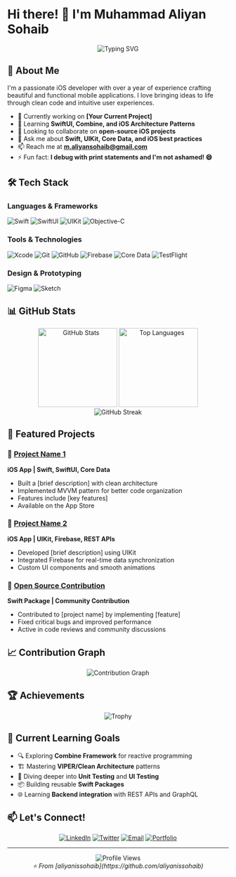 # Hi there! 👋 I'm Muhammad Aliyan Sohaib

<div align="center">  
  <img src="https://readme-typing-svg.herokuapp.com?font=Fira+Code&size=22&duration=3000&pause=1000&color=007AFF&center=true&vCenter=true&width=440&lines=iOS+Developer+%F0%9F%93%B1;Swift+Enthusiast+%E2%9A%A1;Building+Amazing+Apps+%F0%9F%9A%80" alt="Typing SVG" />
</div>    
     
## 🍎 About Me           
         
I'm a passionate iOS developer with over a year of experience crafting beautiful and functional mobile applications. I love bringing ideas to life through clean code and intuitive user experiences.         
              
- 🔭 Currently working on **[Your Current Project]**      
- 🌱 Learning **SwiftUI, Combine, and iOS Architecture Patterns**                  
- 👯 Looking to collaborate on **open-source iOS projects**                       
- 💬 Ask me about **Swift, UIKit, Core Data, and iOS best practices**      
- 📫 Reach me at **m.aliyansohaib@gmail.com**      
- ⚡ Fun fact: **I debug with print statements and I'm not ashamed! 😄**                   
                   
## 🛠️ Tech Stack       
   
### Languages & Frameworks   
![Swift](https://img.shields.io/badge/Swift-FA7343?style=for-the-badge&logo=swift&logoColor=white)
![SwiftUI](https://img.shields.io/badge/SwiftUI-007AFF?style=for-the-badge&logo=swift&logoColor=white)
![UIKit](https://img.shields.io/badge/UIKit-2396F3?style=for-the-badge&logo=uikit&logoColor=white)
![Objective-C](https://img.shields.io/badge/Objective--C-438EFF?style=for-the-badge&logo=apple&logoColor=white)

### Tools & Technologies
![Xcode](https://img.shields.io/badge/Xcode-007ACC?style=for-the-badge&logo=Xcode&logoColor=white)
![Git](https://img.shields.io/badge/Git-F05032?style=for-the-badge&logo=git&logoColor=white)
![GitHub](https://img.shields.io/badge/GitHub-100000?style=for-the-badge&logo=github&logoColor=white)
![Firebase](https://img.shields.io/badge/Firebase-FFCA28?style=for-the-badge&logo=firebase&logoColor=black)
![Core Data](https://img.shields.io/badge/Core_Data-FC3D39?style=for-the-badge&logo=apple&logoColor=white)
![TestFlight](https://img.shields.io/badge/TestFlight-0D96F6?style=for-the-badge&logo=app-store&logoColor=white)

### Design & Prototyping
![Figma](https://img.shields.io/badge/Figma-F24E1E?style=for-the-badge&logo=figma&logoColor=white)
![Sketch](https://img.shields.io/badge/Sketch-F7B500?style=for-the-badge&logo=sketch&logoColor=black)

## 📊 GitHub Stats

<div align="center">
  <img src="https://github-readme-stats.vercel.app/api?username=aliyanissohaib&show_icons=true&theme=radical&hide_border=true&count_private=true" alt="GitHub Stats" height="180"/>
  <img src="https://github-readme-stats.vercel.app/api/top-langs/?username=aliyanissohaib&layout=compact&theme=radical&hide_border=true" alt="Top Languages" height="180"/>
</div>    

<div align="center">
  <img src="https://github-readme-streak-stats.herokuapp.com/?user=aliyanissohaib&theme=radical&hide_border=true" alt="GitHub Streak"/>
</div>

## 🚀 Featured Projects

### 📱 [Project Name 1](https://github.com/yourusername/project1)
**iOS App | Swift, SwiftUI, Core Data**
- Built a [brief description] with clean architecture
- Implemented MVVM pattern for better code organization
- Features include [key features]
- Available on the App Store

### 🎯 [Project Name 2](https://github.com/yourusername/project2)
**iOS App | UIKit, Firebase, REST APIs**
- Developed [brief description] using UIKit
- Integrated Firebase for real-time data synchronization
- Custom UI components and smooth animations

### 🔧 [Open Source Contribution](https://github.com/someone/project)
**Swift Package | Community Contribution**  
- Contributed to [project name] by implementing [feature]
- Fixed critical bugs and improved performance
- Active in code reviews and community discussions

## 📈 Contribution Graph

<div align="center">
  <img src="https://github-readme-activity-graph.vercel.app/graph?username=aliyanissohaib&theme=redical&hide_border=true&custom_title=Contribution%20Graph" alt="Contribution Graph"/>
</div>

## 🏆 Achievements

<div align="center">
  <img src="https://github-profile-trophy.vercel.app/?username=aliyanissohaib&theme=radical&no-frame=true&no-bg=true&row=1&column=6" alt="Trophy"/>
</div>

## 🎯 Current Learning Goals

- 🔍 Exploring **Combine Framework** for reactive programming
- 🏗️ Mastering **VIPER/Clean Architecture** patterns
- 🧪 Diving deeper into **Unit Testing** and **UI Testing**
- 📦 Building reusable **Swift Packages**     
- 🌐 Learning **Backend integration** with REST APIs and GraphQL
    
## 📫 Let's Connect! 
           
<div align="center">
  
[![LinkedIn](https://img.shields.io/badge/LinkedIn-0077B5?style=for-the-badge&logo=linkedin&logoColor=white)](https://linkedin.com/in/aliyanissohaib)
[![Twitter](https://img.shields.io/badge/Twitter-1DA1F2?style=for-the-badge&logo=twitter&logoColor=white)](https://twitter.com/aliyanissohaib)
[![Email](https://img.shields.io/badge/Email-D14836?style=for-the-badge&logo=gmail&logoColor=white)](mailto:m.aliyansohaib@gmail.com)
[![Portfolio](https://img.shields.io/badge/Portfolio-000000?style=for-the-badge&logo=About.me&logoColor=white)](https://aliyan.site)

</div>

---

<div align="center">
  <img src="https://komarev.com/ghpvc/?username=aliyanissohaib&color=blueviolet&style=for-the-badge" alt="Profile Views"/>
</div>

<div align="center">
  <i>⭐️ From [aliyanissohaib](https://github.com/aliyanissohaib)</i>
</div>
